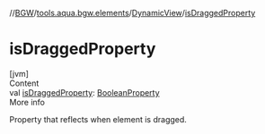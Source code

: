//[BGW](../../../index.md)/[tools.aqua.bgw.elements](../index.md)/[DynamicView](index.md)/[isDraggedProperty](is-dragged-property.md)



# isDraggedProperty  
[jvm]  
Content  
val [isDraggedProperty](is-dragged-property.md): [BooleanProperty](../../tools.aqua.bgw.observable/-boolean-property/index.md)  
More info  


Property that reflects when element is dragged.

  



